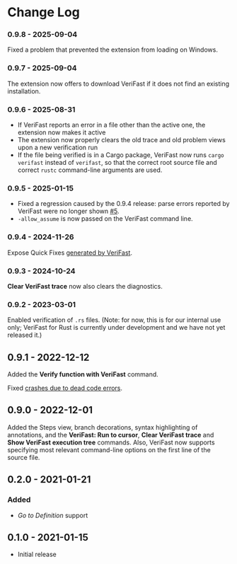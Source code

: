 # Change Log

### 0.9.8 - 2025-09-04

Fixed a problem that prevented the extension from loading on Windows.

### 0.9.7 - 2025-09-04

The extension now offers to download VeriFast if it does not find an existing installation.

### 0.9.6 - 2025-08-31

- If VeriFast reports an error in a file other than the active one, the extension now makes it active
- The extension now properly clears the old trace and old problem views upon a new verification run
- If the file being verified is in a Cargo package, VeriFast now runs `cargo verifast` instead of `verifast`, so that the correct root source file and correct `rustc` command-line arguments are used.

### 0.9.5 - 2025-01-15

- Fixed a regression caused by the 0.9.4 release: parse errors reported by VeriFast were no longer shown [#5](https://github.com/verifast/verifast-vscode/issues/5).
- `-allow_assume` is now passed on the VeriFast command line.

### 0.9.4 - 2024-11-26

Expose Quick Fixes [generated by VeriFast](https://github.com/verifast/verifast/commit/4c04a33b0a19d92962ff39d92b0253186940c0d6).

### 0.9.3 - 2024-10-24

**Clear VeriFast trace** now also clears the diagnostics.

### 0.9.2 - 2023-03-01

Enabled verification of `.rs` files. (Note: for now, this is for our internal use only; VeriFast for Rust is currently under development and we have not yet released it.)

## 0.9.1 - 2022-12-12

Added the **Verify function with VeriFast** command.

Fixed [crashes due to dead code errors](https://github.com/verifast/verifast-vscode/issues/2).

## 0.9.0 - 2022-12-01

Added the Steps view, branch decorations, syntax highlighting of annotations, and the **VeriFast: Run to cursor**, **Clear VeriFast trace** and **Show VeriFast execution tree** commands. Also, VeriFast now supports specifying most relevant command-line options on the first line of the source file.

## 0.2.0 - 2021-01-21

### Added
- *Go to Definition* support

## 0.1.0 - 2021-01-15

- Initial release
